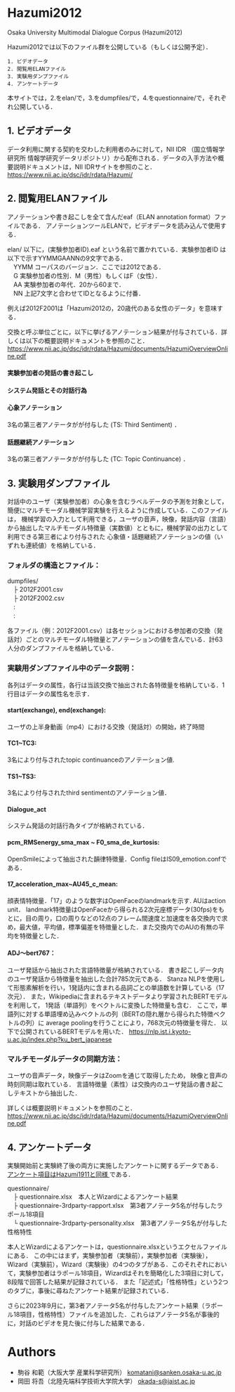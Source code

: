 ﻿# Hazumi2012
Osaka University Multimodal Dialogue Corpus (Hazumi2012)

Hazumi2012では以下のファイル群を公開している（もしくは公開予定）．
```
1. ビデオデータ
2. 閲覧用ELANファイル
3. 実験用ダンプファイル
4. アンケートデータ
```
本サイトでは，2.をelan/で，3.をdumpfiles/で，4.をquestionnaire/で，それぞれ公開している．

## 1. ビデオデータ
データ利用に関する契約を交わした利用者のみに対して，NII IDR （国立情報学研究所 情報学研究データリポジトリ）から配布される．データの入手方法や概要説明ドキュメントは，NII IDRサイトを参照のこと． https://www.nii.ac.jp/dsc/idr/rdata/Hazumi/

## 2. 閲覧用ELANファイル
アノテーションや書き起こしを全て含んだeaf（ELAN annotation format）ファイルである．
アノテーションツールELANで，ビデオデータを読み込んで使用する．

elan/ 以下に，(実験参加者ID).eaf という名前で置かれている．実験参加者ID
は以下で示すYYMMGAANNの9文字である．  
　YYMM コーパスのバージョン．ここでは2012である．  
　G 実験参加者の性別．M（男性）もしくはF（女性）．  
　AA 実験参加者の年代．20から60まで．  
　NN 上記7文字と合わせてIDとなるように付番．

例えば2012F2001は「Hazumi2012の，20歳代のある女性のデータ」を意味する．

交換と呼ぶ単位ごとに，以下に挙げるアノテーション結果が付与されている．詳しくは以下の概要説明ドキュメントを参照のこと．
https://www.nii.ac.jp/dsc/idr/rdata/Hazumi/documents/HazumiOverviewOnline.pdf

#### 実験参加者の発話の書き起こし
#### システム発話とその対話行為
#### 心象アノテーション
3名の第三者アノテータがが付与した (TS: Third Sentiment) ．

#### 話題継続アノテーション
3名の第三者アノテータがが付与した (TC: Topic Continuance) ．


## 3. 実験用ダンプファイル
対話中のユーザ（実験参加者）の心象を含むラベルデータの予測を対象として， 簡便にマルチモーダル機械学習実験を行えるように作成している．このファイルは， 機械学習の入力として利用できる，ユーザの音声，映像，発話内容（言語）から抽出したマルチモーダル特徴量（実数値）とともに，機械学習の出力として利用できる第三者により付与された 心象値・話題継続アノテーションの値（いずれも連続値）を格納している．

### フォルダの構造とファイル：
dumpfiles/      
　├ 2012F2001.csv　  
　├ 2012F2002.csv　  
　:  
　:  

各ファイル（例：2012F2001.csv）は各セッションにおける参加者の交換（発話対）ごとのマルチモーダル特徴量とアノテーションの値を含んでいる．計63人分のダンプファイルを格納している．

### 実験用ダンプファイル中のデータ説明：
各列はデータの属性，各行は当該交換で抽出された各特徴量を格納している．1行目はデータの属性名を示す．


#### start(exchange), end(exchange):
ユーザの上半身動画（mp4）における交換（発話対）の開始，終了時間

#### TC1~TC3:
3名により付与されたtopic continuanceのアノテーション値.

#### TS1~TS3:
3名により付与されたthird sentimentのアノテーション値．

#### Dialogue_act
システム発話の対話行為タイプが格納されている．

#### pcm_RMSenergy_sma_max ~ F0_sma_de_kurtosis:
OpenSmileによって抽出された韻律特徴量．Config fileはIS09_emotion.confである．


#### 17_acceleration_max~AU45_c_mean:
顔表情特徴量．「17」のような数字はOpenFaceのlandmarkを示す. AUはaction unit．
landmark特徴量はOpenFaceから得られる2次元座標データ(30fps)をもとに，目の周り，口の周りなどの12点のフレーム間速度と加速度を各交換内で求め，最大値，平均値，標準偏差を特徴量とした．また交換内でのAUの有無の平均を特徴量とした．

#### ADJ～bert767：
ユーザ発話から抽出された言語特徴量が格納されている．
書き起こしデータ内のユーザ発話から特徴量を抽出した合計785次元である．
Stanza NLPを使用して形態素解析を行い，1発話内に含まれる品詞ごとの単語数を計算している（17次元）．
また，Wikipediaに含まれるテキストデータより学習されたBERTモデルを利用して，
1発話（単語列）をベクトルに変換した特徴量も含む．
ここで，単語列に対する単語埋め込みベクトルの列（BERTの隠れ層から得られた特徴ベクトルの列）に
average poolingを行うことにより，768次元の特徴量を得た．
以下で公開されているBERTモデルを用いた．
https://nlp.ist.i.kyoto-u.ac.jp/index.php?ku_bert_japanese


### マルチモーダルデータの同期方法：
ユーザの音声データ，映像データはZoomを通じて取得したため，
映像と音声の時刻同期は取れている．
言語特徴量（素性）は交換内のユーザ発話の書き起こしテキストから抽出した．

詳しくは概要説明ドキュメントを参照のこと．
https://www.nii.ac.jp/dsc/idr/rdata/Hazumi/documents/HazumiOverviewOnline.pdf


## 4. アンケートデータ

実験開始前と実験終了後の両方に実施したアンケートに関するデータである．
[アンケート項目はHazumi1911と同様
](https://github.com/ouktlab/Hazumi1911/tree/master/questionnaire/)である．

questionnaire/  
　├ questionnaire.xlsx　本人とWizardによるアンケート結果  
　├ questionnaire-3rdparty-rapport.xlsx　第3者アノテータ5名が付与したラポール18項目  
　└ questionnaire-3rdparty-personality.xlsx　第3者アノテータ5名が付与した性格特性  

本人とWizardによるアンケートは，questionnaire.xlsxというエクセルファイルにある．
この中にはまず，実験参加者（実験前），実験参加者（実験後）， Wizard（実験前），Wizard（実験後）の4つのタブがある．このそれぞれにおいて，実験参加者はラポール18項目，Wizardはそれを簡略化した3項目に対して，8段階で回答した結果が記録されている．
また「記述式」「性格特性」という2つのタブに，事後に尋ねたアンケート結果が記録されている．

さらに2023年9月に，第3者アノテータ5名が付与したアンケート結果（ラポール18項目，性格特性）ファイルを追加した．これらはアノテータ5名が事後的に，対話のビデオを見た後に付与した結果である．



# Authors
* 駒谷 和範（大阪大学 産業科学研究所） komatani@sanken.osaka-u.ac.jp
* 岡田 将吾（北陸先端科学技術大学院大学） okada-s@jaist.ac.jp
